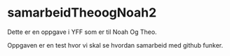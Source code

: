 



# samarbeidTheoogNoah2

Dette er en oppgave i YFF som er til Noah Og Theo.

Oppgaven er en test hvor vi skal se hvordan samarbeid med github funker.